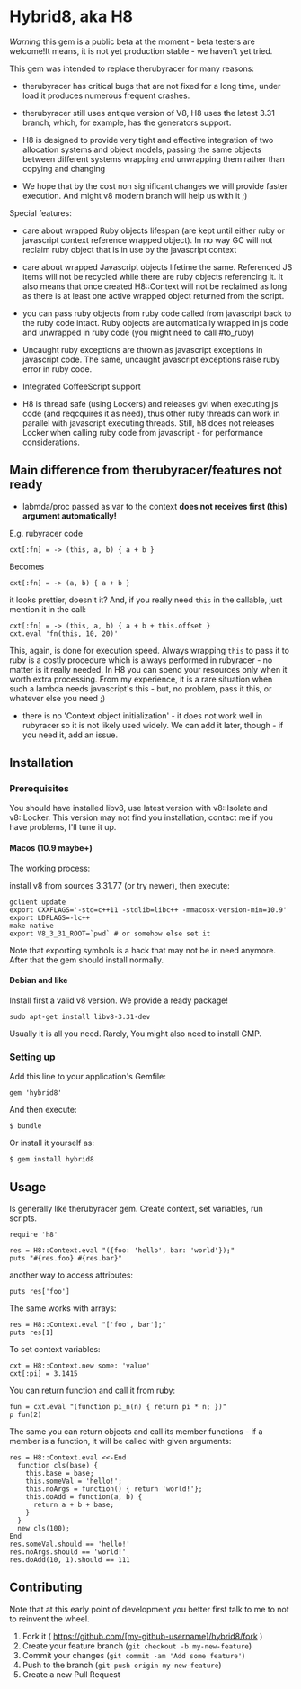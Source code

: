 # Hybrid8, aka H8

_Warning_ this gem is a public beta at the moment - beta testers are welcome!It means, it is not
yet production stable - we haven't yet tried.

This gem was intended to replace therubyracer for many reasons:

* therubyracer has critical bugs that are not fixed for a long time, under load it produces
numerous frequent crashes.

* therubyracer still uses antique version of V8, H8 uses the latest 3.31 branch, which, for example,
has the generators support.

* H8 is designed to provide very tight and effective integration of two allocation systems and
object models, passing the same objects between different systems wrapping and unwrapping them
rather than copying and changing

* We hope that by the cost non significant changes we will provide faster execution. And might v8
modern branch will help us with it ;)

Special features:

- care about wrapped Ruby objects lifespan (are kept until either ruby or javascript context
reference wrapped object). In no way GC will not reclaim ruby object that is in use by the
javascript context

- care about wrapped Javascript objects lifetime the same. Referenced JS items will not be recycled
while there are ruby objects referencing it. It also means that once created H8::Context will not
be reclaimed as long as there is at least one active wrapped object returned from the script.

- you can pass ruby objects from ruby code called from javascript back to the ruby code intact.
Ruby objects are automatically wrapped in js code and unwrapped in ruby code (you might need to
call #to_ruby)

- Uncaught ruby exceptions are thrown as javascript exceptions in javascript code. The same,
uncaught javascript exceptions raise ruby error in ruby code.

- Integrated CoffeeScript support

- H8 is thread safe (using Lockers) and releases gvl when executing js code (and reqcquires it as
need), thus other ruby threads can work in parallel with javascript executing threads. Still,
h8 does not releases Locker when calling ruby code from javascript - for performance considerations.


## Main difference from therubyracer/features not ready

- labmda/proc passed as var to the context **does not receives first (this) argument
automatically!**

E.g. rubyracer code

    cxt[:fn] = -> (this, a, b) { a + b }

Becomes

    cxt[:fn] = -> (a, b) { a + b }

it looks prettier, doesn't it? And, if you really need `this` in the callable, just mention it in
the call:

    cxt[:fn] = -> (this, a, b) { a + b + this.offset }
    cxt.eval 'fn(this, 10, 20)'

This, again, is done for execution speed. Always wrapping `this` to pass it to ruby is a costly
procedure which is always performed in rubyracer - no matter is it really needed. In H8 you can
spend your resources only when it worth extra processing. From my experience, it is a rare situation
when such a lambda needs javascript's this - but, no problem, pass it this, or whatever else
you need ;)

- there is no 'Context object initialization' - it does not work well in rubyracer so it is not
likely used widely. We can add it later, though - if you need it, add an issue.



## Installation

### Prerequisites

You should have installed libv8, use latest version with v8::Isolate and v8::Locker. This version
may not find you installation, contact me if you have problems, I'll tune it up.

#### Macos (10.9 maybe+)

The working process:

install v8 from sources 3.31.77 (or try newer), then execute:

    gclient update
    export CXXFLAGS='-std=c++11 -stdlib=libc++ -mmacosx-version-min=10.9'
    export LDFLAGS=-lc++
    make native
    export V8_3_31_ROOT=`pwd` # or somehow else set it

Note that exporting symbols is a hack that may not be in need anymore. After that the gem should
install normally.

#### Debian and like

Install first a valid v8 version. We provide a ready package!

    sudo apt-get install libv8-3.31-dev

Usually it is all you need. Rarely, You might also need to install GMP.

### Setting up

Add this line to your application's Gemfile:

    gem 'hybrid8'

And then execute:

    $ bundle

Or install it yourself as:

    $ gem install hybrid8

## Usage

Is generally like therubyracer gem. Create context, set variables, run scripts.

    require 'h8'

    res = H8::Context.eval "({foo: 'hello', bar: 'world'});"
    puts "#{res.foo} #{res.bar}"

another way to access attributes:

    puts res['foo']

The same works with arrays:

    res = H8::Context.eval "['foo', bar'];"
    puts res[1]

To set context variables:

    cxt = H8::Context.new some: 'value'
    cxt[:pi] = 3.1415

You can return function and call it from ruby:

    fun = cxt.eval "(function pi_n(n) { return pi * n; })"
    p fun(2)

The same you can return objects and call its member functions - if a member is a function,
it will be called with given arguments:

    res = H8::Context.eval <<-End
      function cls(base) {
        this.base = base;
        this.someVal = 'hello!';
        this.noArgs = function() { return 'world!'};
        this.doAdd = function(a, b) {
          return a + b + base;
        }
      }
      new cls(100);
    End
    res.someVal.should == 'hello!'
    res.noArgs.should == 'world!'
    res.doAdd(10, 1).should == 111

## Contributing

Note that at this early point of development you better first talk to me to not to reinvent the
wheel.

1. Fork it ( https://github.com/[my-github-username]/hybrid8/fork )
2. Create your feature branch (`git checkout -b my-new-feature`)
3. Commit your changes (`git commit -am 'Add some feature'`)
4. Push to the branch (`git push origin my-new-feature`)
5. Create a new Pull Request


